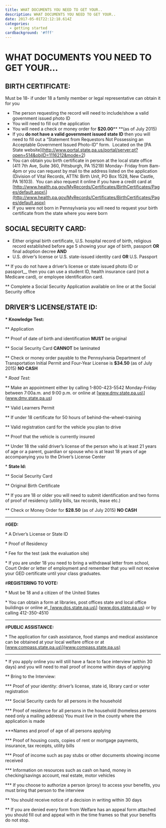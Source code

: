 ```yaml
---
title: WHAT DOCUMENTS YOU NEED TO GET YOUR..
description: WHAT DOCUMENTS YOU NEED TO GET YOUR..
date: 2017-05-01T22:12:18.614Z
categories:
  - getting started
cardbackground: '#fff'
---
```

# WHAT DOCUMENTS YOU NEED TO GET YOUR…

## BIRTH CERTIFICATE:

Must be 18- if under 18 a family member or legal representative can obtain it for you

* The person requesting the record will need to include/show a valid government issued photo ID
* You will need to fill out the application
* You will need a check or money order for **$20.00**\*\* \*\*(as of July 2015)
* If you **do not have a valid government issued state ID** then you will need to fill out a “Statement from Requestors Not Possessing an Acceptable Government Issued Photo-ID” form.  Located on the \[PA State website\](http://www.portal.state.pa.us/portal/server.pt?open=514&objID=1116212&mode=2)
* You can obtain you birth certificate in person at the local state office (411 7th Ave, Suite 360, Pittsburgh, PA 15219) Monday- Friday from 8am-4pm or you can request by mail to the address listed on the application (Division of Vital Records, ATTN: Birth Unit, PO Box 1528, New Castle, PA 16103).  You can also request it online if you have a credit card at \[http://www.health.pa.gov/MyRecords/Certificates/BirthCertificates/Pages/default.aspx\](http://www.health.pa.gov/MyRecords/Certificates/BirthCertificates/Pages/default.aspx)
* If you were not born in Pennsylvania you will need to request your birth certificate from the state where you were born

## SOCIAL SECURITY CARD:

* Either original birth certificate, U.S. hospital record of birth, religious record established before age 5 showing your age of birth, passport **OR** final adoption decree **AND**
* U.S. driver’s license or U.S. state-issued identity card **OR** U.S. Passport

\*\* If you do not have a driver’s license or state issued photo ID or passport__ then you can use a student ID, health insurance card (not a Medicare card), or employee identification card.

\*\* Complete a Social Security Application available on line or at the Social Security office

## DRIVER’S LICENSE/STATE ID:

**\* Knowledge Test:**

\*\* Application

\*\* Proof of date of birth and identification **MUST** be original

\*\* Social Security Card **CANNOT** be laminated

\*\* Check or money order payable to the Pennsylvania Department of Transportation Initial Permit and Four-Year License is **$34.50** (as of July 2015) **NO CASH**

\* *Road Test:*

\*\* Make an appointment either by calling 1-800-423-5542 Monday-Friday between 7:00a.m. and 9:00 p.m. or online at \[www.dmv.state.pa.us\] (www.dmv.state.pa.us)

\*\* Valid Learners Permit

\*\* If under 18 certificate for 50 hours of behind-the-wheel-training

\*\* Valid registration card for the vehicle you plan to drive

\*\* Proof that the vehicle is currently insured

\*\* Under 18 the valid driver’s license of the person who is at least 21 years of age or a parent, guardian or spouse who is at least 18 years of age accompanying you to the Driver’s License Center

\* **State Id:**

\*\* Social Security Card

\*\* Original Birth Certificate

\*\* If you are 18 or older you will need to submit identification and two forms of proof of residency (utility bills, tax records, lease etc.)

\*\* Check or Money Order for **$28.50** (as of July 2015) **NO CASH**

---

\#**GED:**

\* A Driver’s License or State ID

\* Proof of Residency

\* Fee for the test (ask the evaluation site)

\* If you are under 18 you need to bring a withdrawal letter from school, Court Order or letter of employment and remember that you will not receive your GED certificate until your class graduates.

\#**REGISTERING TO VOTE:**

\* Must be 18 and a citizen of the United States

\* You can obtain a form at libraries, post offices state and local office buildings or online at[  \[](http://www.dos.state.pa.us/)www.dos.state.pa.us\] (www.dos.state.pa.us) or by calling 412-350-4510

---

\#**PUBLIC ASSISTANCE:**

\* The application for cash assistance, food stamps and medical assistance can be obtained at your local welfare office or at[ ](http://www.compass.state.pa.us/)\[www.compass.state.pa.us\](www.compass.state.pa.us)

---

\* If you apply online you will still have a face to face interview (within 30 days) and you will need to mail proof of income within days of applying

\*\* Bring to the Interview:

\*\*\* Proof of your identity: driver’s license, state id, library card or voter registration

\*\*\* Social Security cards for all persons in the household

\*\*\* Proof of residence for all persons in the household (homeless persons need only a mailing address) You must live in the county where the application is made

\*\*\*Names and proof of age of all persons applying

\*\*\* Proof of housing costs, copies of rent or mortgage payments, insurance, tax receipts, utility bills

\*\*\* Proof of income such as pay stubs or other documents showing income received

\*\*\* Information on resources such as cash on hand, money in checking/savings account, real estate, motor vehicles

\*\*\* If you choose to authorize a person (proxy) to access your benefits, you must bring that person to the interview

\*\* You should receive notice of a decision in writing within 30 days

\*\* If you are denied every form from Welfare has an appeal form attached you should fill out and appeal with in the time frames so that your benefits do not stop.
